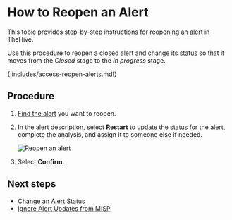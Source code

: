 # How to Reopen an Alert

This topic provides step-by-step instructions for reopening an [alert](about-alerts.md) in TheHive.

Use this procedure to reopen a closed alert and change its [status](../../../administration/status/about-statuses.md) so that it moves from the *Closed* stage to the *In progress* stage.

{!includes/access-reopen-alerts.md!}

<h2>Procedure</h2>

1. [Find the alert](./search-for-alerts/find-an-alert.md) you want to reopen.

2. In the alert description, select **Restart** to update the [status](change-status-alert.md) for the alert, complete the analysis, and assign it to someone else if needed.

    ![Reopen an alert](../../../images/user-guides/analyst-corner/reopen-an-alert.png)

3. Select **Confirm**.

<h2>Next steps</h2>

* [Change an Alert Status](change-status-alert.md)
* [Ignore Alert Updates from MISP](ignore-alert-updates-misp.md)